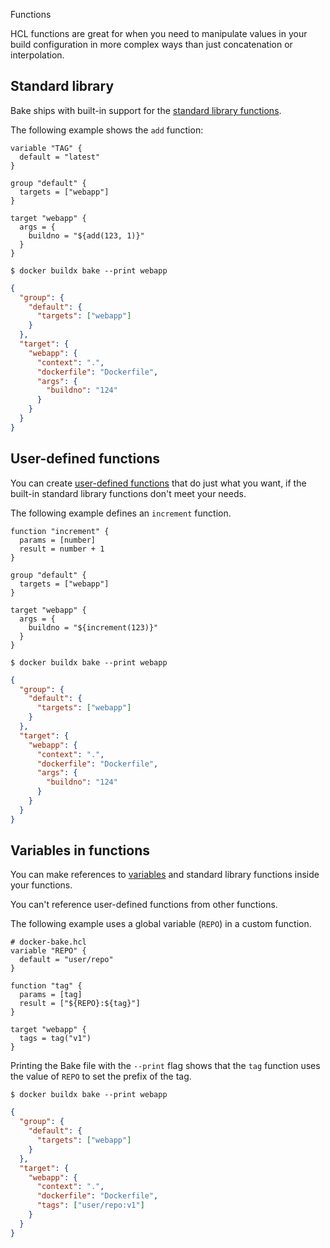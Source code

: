 Functions


HCL functions are great for when you need to manipulate values in your build
configuration in more complex ways than just concatenation or interpolation.

## Standard library

Bake ships with built-in support for the [standard library functions](/manuals/build/bake/stdlib.md).

The following example shows the `add` function:

```hcl {title=docker-bake.hcl}
variable "TAG" {
  default = "latest"
}

group "default" {
  targets = ["webapp"]
}

target "webapp" {
  args = {
    buildno = "${add(123, 1)}"
  }
}
```

```console
$ docker buildx bake --print webapp
```

```json
{
  "group": {
    "default": {
      "targets": ["webapp"]
    }
  },
  "target": {
    "webapp": {
      "context": ".",
      "dockerfile": "Dockerfile",
      "args": {
        "buildno": "124"
      }
    }
  }
}
```

## User-defined functions

You can create [user-defined functions](https://github.com/hashicorp/hcl/tree/main/ext/userfunc)
that do just what you want, if the built-in standard library functions don't
meet your needs.

The following example defines an `increment` function.

```hcl {title=docker-bake.hcl}
function "increment" {
  params = [number]
  result = number + 1
}

group "default" {
  targets = ["webapp"]
}

target "webapp" {
  args = {
    buildno = "${increment(123)}"
  }
}
```

```console
$ docker buildx bake --print webapp
```

```json
{
  "group": {
    "default": {
      "targets": ["webapp"]
    }
  },
  "target": {
    "webapp": {
      "context": ".",
      "dockerfile": "Dockerfile",
      "args": {
        "buildno": "124"
      }
    }
  }
}
```

## Variables in functions

You can make references to [variables](./variables) and standard library
functions inside your functions.

You can't reference user-defined functions from other functions.

The following example uses a global variable (`REPO`) in a custom function.

```hcl {title=docker-bake.hcl}
# docker-bake.hcl
variable "REPO" {
  default = "user/repo"
}

function "tag" {
  params = [tag]
  result = ["${REPO}:${tag}"]
}

target "webapp" {
  tags = tag("v1")
}
```

Printing the Bake file with the `--print` flag shows that the `tag` function
uses the value of `REPO` to set the prefix of the tag.

```console
$ docker buildx bake --print webapp
```

```json
{
  "group": {
    "default": {
      "targets": ["webapp"]
    }
  },
  "target": {
    "webapp": {
      "context": ".",
      "dockerfile": "Dockerfile",
      "tags": ["user/repo:v1"]
    }
  }
}
```
